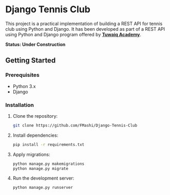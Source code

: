 # Django Tennis Club

This project is a practical implementation of building a REST API for tennis club using Python and Django. It has been developed as part of a REST API using Python and Django program offered by **[Tuwaiq Academy](https://tuwaiq.edu.sa/)**.

**Status: Under Construction**

## Getting Started

### Prerequisites

- Python 3.x
- Django

### Installation

1. Clone the repository:

   ```bash
   git clone https://github.com/FMashi/Django-Tennis-Club
   ```

2. Install dependencies:

   ```bash
   pip install -r requirements.txt
   ```

3. Apply migrations:

   ```bash
   python manage.py makemigrations
   python manage.py migrate
   ```

4. Run the development server:

   ```bash
   python manage.py runserver
   ```
